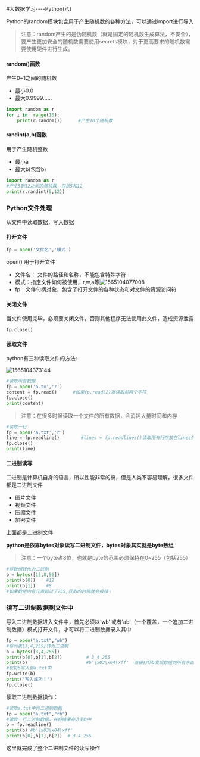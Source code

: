 #大数据学习----Python(八)

Python的random模块包含用于产生随机数的各种方法，可以通过import进行导入

> 注意：random产生的是伪随机数（就是固定的随机数生成算法，不安全），要产生更加安全的随机数需要使用secrets模块，对于更高要求的随机数需要使用硬件进行生成。

#### random()函数

产生0~1之间的随机数

* 最小0.0
* 最大0.9999......

```python
import random as r
for i in  range(10):
	print(r.random())      #产生10个随机数
```

#### randint(a,b)函数

用于产生随机整数

* 最小a
* 最大b(包含b)

```python
import random as r
#产生5到12之间的随机数，包括5和12
print(r.randint(5,12))
```



### Python文件处理

从文件中读取数据，写入数据

#### 打开文件

```python
fp = open('文件名','模式')
```

open() 用于打开文件

* 文件名： 文件的路径和名称，不能包含特殊字符
* 模式：指定文件如何被使用，r,w,a等![1565104077008](C:\Users\86137\AppData\Roaming\Typora\typora-user-images\1565104077008.png)
* fp：文件句柄对象，包含了打开文件的各种状态和对文件的资源访问符

#### 关闭文件

当文件使用完毕，必须要关闭文件，否则其他程序无法使用此文件，造成资源泄露

```python
fp.close()
```

#### 读取文件

python有三种读取文件的方法:

![1565104373144](C:\Users\86137\AppData\Roaming\Typora\typora-user-images\1565104373144.png)

```python
#读取所有数据
fp = open('a.tx','r')
content = fp.read()      #如果fp.read(2)就读取前两个字符
fp.close()
print(content)
```

> 注意：在很多时候读取一个文件的所有数据，会消耗大量时间和内存

```python
#读取一行
fp = open('a.txt','r')
line = fp.readline()        #lines = fp.readlines()读取所有行存放在lines列表中
fp.close()
print(line)
```

#### 二进制读写

二进制是计算机自身的语言，所以性能非常的搞，但是人类不容易理解，很多文件都是二进制文件

* 图片文件
* 视频文件
* 压缩文件
* 加密文件

上面都是二进制文件

**python是依靠bytes对象读写二进制文件，bytes对象其实就是byte数组**

> 注意：一个byte占8位，也就是byte的范围必须保持在0~255（包括255）

```python
#将数组转化为二进制
b = bytes([12,8,56])
print(b[0])    #12
print(b[1])    #8
#如果数组内有元素超过了255,获取的时候就会报错！
```

### 读写二进制数据到文件中

写入二进制数据进入文件中，首先必须以’wb‘ 或者'ab'（一个覆盖，一个追加二进制数据）模式打开文件，才可以将二进制数据录入其中

```python
fp = open("a.txt","wb")
#将列表[3,4,255]转为二进制
b = bytes([3,4,255])
print(b[0],b[1],b[2])         # 3 4 255
print(b)                      #b'\x03\x04\xff'  直接打印b发现数组的所有东西转为了16进制编码。其实还是那些数据
#现将b写入到a.txt中
fp.write(b)
print("写入成功！")
fp.close()
```

读取二进制数据操作：

```python
#读取a.txt中的二进制数据
fp = open("a.txt","rb")
#读取一行二进制数据，并将结果存入到b中
b = fp.readline()
print(b) #b'\x03\x04\xff'
print(b[0],b[1],b[2])  # 3 4 255
```

这里就完成了整个二进制文件的读写操作

